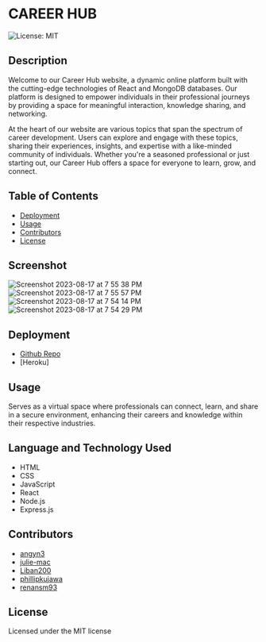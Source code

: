 # CAREER HUB
![License: MIT](https://img.shields.io/badge/License-MIT-yellow.svg)

## Description
Welcome to our Career Hub website, a dynamic online platform built with the cutting-edge technologies of React and MongoDB databases. Our platform is designed to empower individuals in their professional journeys by providing a space for meaningful interaction, knowledge sharing, and networking.

At the heart of our website are various topics that span the spectrum of career development. Users can explore and engage with these topics, sharing their experiences, insights, and expertise with a like-minded community of individuals. Whether you're a seasoned professional or just starting out, our Career Hub offers a space for everyone to learn, grow, and connect.

## Table of Contents

- [Deployment](#deployment)
- [Usage](#usage)
- [Contributors](#contributors)
- [License](#license)

## Screenshot

![Screenshot 2023-08-17 at 7 55 38 PM](https://github.com/julie-mac/CareerHub/assets/123594716/381dfe74-e438-4acd-8efb-1cf90113f6b1)
![Screenshot 2023-08-17 at 7 55 57 PM](https://github.com/julie-mac/CareerHub/assets/123594716/2cc75b42-4117-4f4f-b5cf-2a1a778f85b0)
![Screenshot 2023-08-17 at 7 54 14 PM](https://github.com/julie-mac/CareerHub/assets/123594716/6ac567c0-3aa2-43bc-9145-58987ac3b4b7)
![Screenshot 2023-08-17 at 7 54 29 PM](https://github.com/julie-mac/CareerHub/assets/123594716/67d51309-f8db-4d8e-ae4b-e7bb03487bf0)


## Deployment
- [Github Repo](https://github.com/julie-mac/CareerHub)
- [Heroku]

## Usage
Serves as a virtual space where professionals can connect, learn, and share in a secure environment, enhancing their careers and knowledge within their respective industries.

## Language and Technology Used
- HTML
- CSS
- JavaScript
- React
- Node.js
- Express.js

## Contributors
- [angyn3](https://github.com/angyn3)
- [julie-mac](https://github.com/julie-mac)
- [Liban200](https://github.com/Liban200)
- [phillipkujawa](https://github.com/phillipkujawa)
- [renansm93](https://github.com/renansm93)

## License
Licensed under the MIT license 
